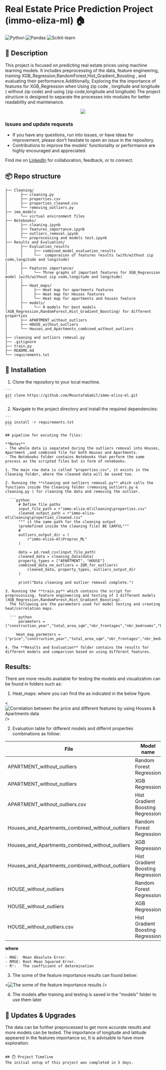 # Real Estate Price Prediction Project (immo-eliza-ml) 🏠
![Python](https://img.shields.io/badge/Made%20with-Python-1f425f.svg)
![Pandas](https://img.shields.io/badge/uses-Pandas-blue.svg)
![Scikit-learn](https://img.shields.io/badge/uses-Scikit--learn-orange.svg)




## 🏢 Description

This project is focused on predicting real estate prices using machine learning models. It includes preprocessing of the data, feature engineering, training XGB_Regression,RandomForest,Hist_Gradient_Boosting , and evaluating their performance.Additionally, Exploring the the importance of features for XGB_Regression when Using zip code , longitude and longitude ( without zip code) and using (zip code,longitude and longitude)
The project structure is designed to separate the processes into modules for better readability and maintenance.
<p align="center">
  <img src="https://miro.medium.com/v2/resize:fit:640/1*D6s2K1y7kjE14swcgITB1w.png" />
</p>

### Issues and update requests
- If you have any questions, run into issues, or have ideas for improvement, please don’t hesitate to open an issue in the repository.
- Contributions to improve the models' functionality or performance are highly encouraged and appreciated.


Find me on [LinkedIn](https://www.linkedin.com/in/moustafa-gabil-8a4a6bab/) for collaboration, feedback, or to connect.

## 📦 Repo structure
```.
├── Cleaning/
│      ├── cleaning.py
│      ├── properties.csv
│      ├── properties_cleaned.csv
│      └── removing_outliers.py
├── imo_models
│      └── virtual environment files
├── Notebooks/
│      ├── cleaning.ipynb
│      ├── features_importance.ipynb
│      ├── outliers_removal.ipynb 
│      └── preprocessing and models test.ipynb  
├── Results and Evaluation/
│      ├── Evaluation_results
│      │     ├── combined_model_evaluation_results
│      │     └──  comparasion of features results (with/without zip code,longitude and longitude)
│      │     
│      ├── Features importance/
│      │     └── Three graphs of important features for XGB_Regression model (with/without zip code,longitude and longitude) 
│      │
│      ├── Heat_maps/ 
│      │     ├── Heat map for apartments features
│      │     ├── Heat map for Houses features
│      │     └── Heat map for apartments and houses feature
│      ├── models/
│      │     └── 9 models for best models (XGB_Regression,RandomForest,Hist_Gradient_Boosting) for different properties           
│      ├── APARTMENT_without_outliers
│      ├── HOUSE_without_outliers 
│      └── Houses_and_Apartments_combined_without_outliers
│ 
├── cleaning and outliers removal.py 
├── .gitignore
├── train.py
├── README.md
└── requirements.txt 

```
## 🚧 Installation 

  1. Clone the repository to your local machine.

    ```
    git clone https://github.com/MoustafaGabil/immo-eliza-ml.git
    ```

  2. Navigate to the project directory and install the required dependencies:

    ```
    pip install -r requirements.txt
    ```
  ```
## pipeline for excuting the files: 

**Notes**
- The whole data is separated during the outliers removal into Houses, Apartment ,and combined file for both Houses and Apartments.
- The Notebooks folder contains Notebooks that perform the same process as the scripted files but in form of notebooks. 

1. The main row data is called "properties.csv", it exists in the Cleaning folder, where the cleaned data will be saved too.

2. Running the **cleaning and outliers removal.py** which calls the functions inside the Cleaning folder (removing_outliers.py & cleaning.py ) for cleaning the data and removing the outlier.

    ```python
        # Define file paths
        input_file_path = r"immo-eliza-ml\Cleaning\properties.csv"
        cleaned_output_path = r"immo-eliza-ml\Cleaning\properties_cleaned.csv"
        """ it the same path for the cleaning output 
        (predefined inside the cleaning file) BE CARFUL"""
        #
        outliers_output_dir = (
            r"immo-eliza-ml\Preproc_ML"
        )

        data = pd.read_csv(input_file_path)
        cleaned_data = cleaning_data(data)
        property_types = ["APARTMENT", "HOUSE"]
        combined_data_no_outliers = IQR_for_outliers(
            cleaned_data, property_types, outliers_output_dir
        )

        print("Data cleaning and outlier removal complete.")

3. Running the **train.py** which contains the script for preprocessing, feature engineering and testing of 3 different models (XGB_Regression,RandomForest,Hist_Gradient_Boosting).
    The following are the parameters used for model testing and creating heat/correlation maps.
     
    ''' python
        parameters = ["construction_year","total_area_sqm","nbr_frontages","nbr_bedrooms","kitchen_type_encoded","Bulding_sta_encoded","epc_encoded","garden_sqm","surface_land_sqm","fl_double_glazing","fl_terrace","fl_swimming_pool","fl_floodzone","latitude","longitude","zip_code",]

       Heat_map_parmeters = ["price","construction_year","total_area_sqm","nbr_frontages","nbr_bedrooms","kitchen_type_encoded","Bulding_sta_encoded","epc_encoded","garden_sqm","latitude","longitude","zip_code"]

4. The **Results and Evaluation** folder contains the results for different models and comparison based on using different features.
  ```
## Results: 
There are more results available for testing the models and visualization can be found in folders such as:

1. Heat_maps: where you can find the  as indicated in the below figure.
<p align="center">

  <![Correlation between the price and different features by using Houses & Apartments data](heatmap_Houses_and_Apartments_combined_without_outliers.png) />
</p>

2. Evaluation table for different models and differnt properties combinations as follow:

| File                                             | Model name                         | MAE         | RMSE        | R²           | Train Score | Test Score|
|--------------------------------------------------|------------------------------------|-------------|-------------|--------------|-------------|-----------|
| APARTMENT_without_outliers                       | Random Forest Regression           | 38847.567   | 197.098     | 0.7462       | 0.9210      | 0.7462    |
| APARTMENT_without_outliers                       | XGB Regression                     | 31681.849   | 177.994     | 0.8163       | 0.9865      | 0.8163    |
| APARTMENT_without_outliers.csv                   | Hist Gradient Boosting Regression  | 34233.048   | 185.022     | 0.7970       | 0.9134      | 0.7970    |
| Houses_and_Apartments_combined_without_outliers  | Random Forest Regression           | 47965.068   | 219.010     | 0.7684       | 0.9216      | 0.7684    |
| Houses_and_Apartments_combined_without_outliers  | XGB Regression                     | 41086.616   | 202.698     | 0.8175       | 0.9806      | 0.8175    |
| Houses_and_Apartments_combined_without_outliers  | Hist Gradient Boosting Regression  | 46254.587   | 215.069     | 0.7912       | 0.8678      | 0.7912    |
| HOUSE_without_outliers                           | Random Forest Regression           | 58860.515   | 242.612     | 0.7651       | 0.9210      | 0.7651    |
| HOUSE_without_outliers                           | XGB Regression                     | 50102.966   | 223.837     | 0.8162       | 0.9937      | 0.8162    |
| HOUSE_without_outliers.csv                       | Hist Gradient Boosting Regression  | 53392.923   | 231.069     | 0.8018       | 0.9124      | 0.8018    |

**where**

    - MAE:  Mean Absolute Error.
    - RMSE: Root Mean Squared Error.
    - R²:   The coefficient of determination

3.  The some of the feature importance results can found below: </b>
<p align="center">

  <![The some of the feature importance results](<only lan_lon_zip.png>) />
</p>

4. The models after training and testing is saved in the "models" folder to use them later


## 🔧 Updates & Upgrades

The data can be further preprocessed to get more accurate results and more models can be tested. 
The importance of longitude and latitude appeared in the features importance so, It is advisable to have more exploration. 


```

## ⏱️ Project Timeline
The initial setup of this project was completed in 5 days.


